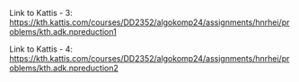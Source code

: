 Link to Kattis - 3: https://kth.kattis.com/courses/DD2352/algokomp24/assignments/hnrhei/problems/kth.adk.npreduction1

Link to Kattis - 4: https://kth.kattis.com/courses/DD2352/algokomp24/assignments/hnrhei/problems/kth.adk.npreduction2
